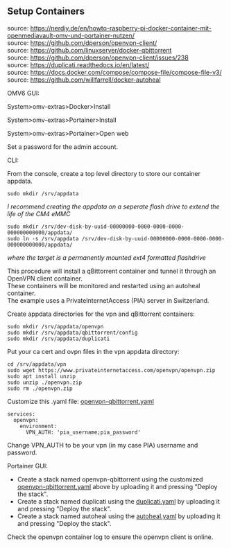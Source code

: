 ## Setup Containers

source: https://nerdiy.de/en/howto-raspberry-pi-docker-container-mit-openmediavault-omv-und-portainer-nutzen/  
source: https://github.com/dperson/openvpn-client/  
source: https://github.com/linuxserver/docker-qbittorrent  
source: https://github.com/dperson/openvpn-client/issues/238  
source: https://duplicati.readthedocs.io/en/latest/  
source: https://docs.docker.com/compose/compose-file/compose-file-v3/  
source: https://github.com/willfarrell/docker-autoheal  

OMV6 GUI:

System>omv-extras>Docker>Install  

System>omv-extras>Portainer>Install

System>omv-extras>Portainer>Open web  

Set a password for the admin account.

CLI:

From the console, create a top level directory to store our container appdata.

```console
sudo mkdir /srv/appdata
```

_I recommend creating the appdata on a seperate flash drive to extend the life of the CM4 eMMC_

```console
sudo mkdir /srv/dev-disk-by-uuid-00000000-0000-0000-0000-000000000000/appdata/
sudo ln -s /srv/appdata /srv/dev-disk-by-uuid-00000000-0000-0000-0000-000000000000/appdata/
```

_where the target is a permanently mounted ext4 formatted flashdrive_

This procedure will install a qBittorrent container and tunnel it through an OpenVPN client container.  
These containers will be monitored and restarted using an autoheal container.  
The example uses a PrivateInternetAccess (PIA) server in Switzerland.  

Create appdata directories for the vpn and qBittorrent containers:
```console
sudo mkdir /srv/appdata/openvpn
sudo mkdir /srv/appdata/qbittorrent/config
sudo mkdir /srv/appdata/duplicati
```

Put your ca cert and ovpn files in the vpn appdata directory:
```console
cd /srv/appdata/vpn
sudo wget https://www.privateinternetaccess.com/openvpn/openvpn.zip
sudo apt install unzip
sudo unzip ./openvpn.zip
sudo rm ./openvpn.zip
```

Customize this .yaml file: [openvpn-qbittorrent.yaml](openvpn-qbittorrent.yaml)

```
services:
  openvpn:
    environment:
      VPN_AUTH: 'pia_username;pia_password'
```
Change VPN_AUTH to be your vpn (in my case PIA) username and password.  

Portainer GUI:

* Create a stack named openvpn-qbittorrent using the customized [openvpn-qbittorrent.yaml](openvpn-qbittorrent.yaml) above by uploading it and pressing "Deploy the stack".  
* Create a stack named duplicati using the [duplicati.yaml](duplicati.yaml) by uploading it and pressing "Deploy the stack".
* Create a stack named autoheal using the [autoheal.yaml](autoheal.yaml) by uploading it and pressing "Deploy the stack".  

Check the openvpn container log to ensure the openvpn client is online.

